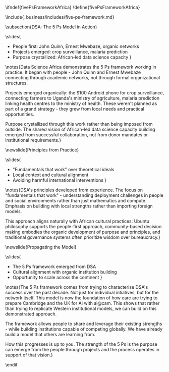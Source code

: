 \ifndef{fivePsFrameworkAfrica}
\define{fivePsFrameworkAfrica}

\include{_business/includes/five-ps-framework.md}

\subsection{DSA: The 5 Ps Model in Action}

\slides{
* People first: John Quinn, Ernest Mwebaze, organic networks
* Projects emerged: crop surveillance, malaria prediction
* Purpose crystallized: African-led data science capacity
}

\notes{Data Science Africa demonstrates the 5 Ps framework working in practice. It began with people - John Quinn and Ernest Mwebaze connecting through academic networks, not through formal organizational structures. 

Projects emerged organically: the $100 Android phone for crop surveillance, connecting farmers to Uganda's ministry of agriculture, malaria prediction linking health centres to the ministry of health. These weren't planned as part of a grand strategy - they grew from local needs and practical opportunities.

Purpose crystallized through this work rather than being imposed from outside. The shared vision of African-led data science capacity building emerged from successful collaboration, not from donor mandates or institutional requirements.}

\newslide{Principles from Practice}

\slides{
* "Fundamentals that work" over theoretical ideals
* Local context and cultural alignment
* Avoiding harmful international interventions
}

\notes{DSA's principles developed from experience. The focus on "fundamentals that work" - understanding deployment challenges in people and social environments rather than just mathematics and compute. Emphasis on building with local strengths rather than importing foreign models.

This approach aligns naturally with African cultural practices: Ubuntu philosophy supports the people-first approach, community-based decision making embodies the organic development of purpose and principles, and traditional governance systems often prioritize wisdom over bureaucracy.}

\newslide{Propagating the Model}

\slides{
* The 5 Ps framework emerged from DSA
* Cultural alignment with organic institution building
* Opportunity to scale across the continent
}

\notes{The 5 Ps framework comes from trying to characterise DSA's success over the past decade. Not just for individual intiatives, but for the network itself. This model is now the foundation of how eare are trying to prepare Cambridge and the UK for AI with ai@cam. This shows that rather than trying to replicate Western institutional models, we can build on this demonstrated approach.

The framework allows people to share and  leverage their existing  strengths -  while building institutions capable of competing globally. We have already build a model that others are learning from.

How this progresses is up to you. The strength of the 5 Ps is the purpose can emerge from the people through projects and the process operates in support of that vision.}

\endif 